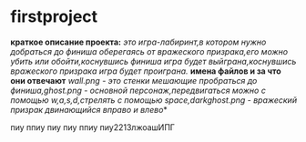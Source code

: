 # firstproject
**краткое описание проекта:** *это игра-лабиринт,в котором нужно добраться до финиша оберегаясь от вражеского призрака,его можно убить или обойти,коснувшись финиша игра будет выйграна,коснувшись вражеского призрака игра будет проиграна.*
**имена файлов и за что они отвечают** *wall.png - это стенки мешающие пробраться до финиша,ghost.png - основной персонаж,передвигаться можно с помощью w,a,s,d,стрелять с помощью space,darkghost.png - вражеский призрак двинающийся вправо и влево** 

пиу ппиу пиу
пиу ппиу пиу2213лжоашИПГ
